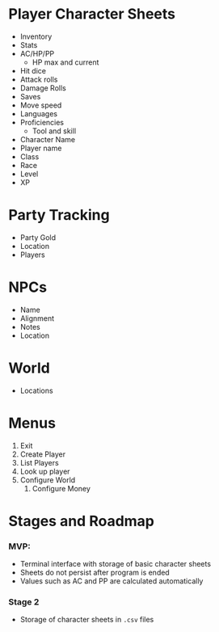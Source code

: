 # Player Character Sheets
-	Inventory
-	Stats
-	AC/HP/PP
    -	HP max and current
-	Hit dice
-	Attack rolls
-	Damage Rolls
-	Saves
-	Move speed
-	Languages
-	Proficiencies
    -	Tool and skill
-	Character Name
-	Player name
-	Class
-	Race
-	Level
-	XP
# Party Tracking
-	Party Gold
-	Location
-	Players
# NPCs
-	Name
-	Alignment
-	Notes
-	Location
# World
-	Locations


# Menus
1.	Exit
2.	Create Player
3.	List Players
4.	Look up player
5.	Configure World
    1.  Configure Money

# Stages and Roadmap
### MVP:
-	Terminal interface with storage of basic character sheets
-	Sheets do not persist after program is ended
-	Values such as AC and PP are calculated automatically

### Stage 2
- Storage of character sheets in `.csv` files